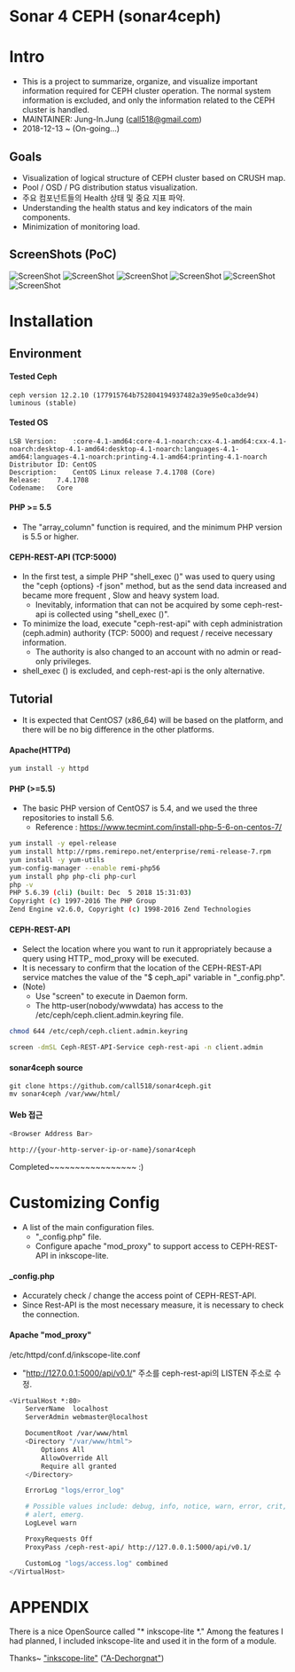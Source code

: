 Sonar 4 CEPH (sonar4ceph)
================================


Intro
================================

* This is a project to summarize, organize, and visualize important information required for CEPH cluster operation. The normal system information is excluded, and only the information related to the CEPH cluster is handled.
* MAINTAINER: Jung-In.Jung (call518@gmail.com)
* 2018-12-13 ~ (On-going...)

## Goals

* Visualization of logical structure of CEPH cluster based on CRUSH map.
* Pool / OSD / PG distribution status visualization.
* 주요 컴포넌트들의 Health 상태 및 중요 지표 파악.
* Understanding the health status and key indicators of the main components.
* Minimization of monitoring load.

## ScreenShots (PoC)

![ScreenShot](README/show-physical.png?raw=true)
![ScreenShot](README/cluster-bw.png?raw=true)
![ScreenShot](README/showDistributionPGs.png?raw=true)
![ScreenShot](README/poolspgsosds.png?raw=true)
![ScreenShot](README/showPGCountByEachOSD.png?raw=true)
![ScreenShot](README/showPGCountByEachPool.png?raw=true)

Installation
================================

## Environment

#### Tested Ceph 

```
ceph version 12.2.10 (177915764b752804194937482a39e95e0ca3de94) luminous (stable)
```

#### Tested OS

```
LSB Version:	:core-4.1-amd64:core-4.1-noarch:cxx-4.1-amd64:cxx-4.1-noarch:desktop-4.1-amd64:desktop-4.1-noarch:languages-4.1-amd64:languages-4.1-noarch:printing-4.1-amd64:printing-4.1-noarch
Distributor ID:	CentOS
Description:	CentOS Linux release 7.4.1708 (Core) 
Release:	7.4.1708
Codename:	Core
```

#### PHP >= 5.5

* The "array_column" function is required, and the minimum PHP version is 5.5 or higher.


#### CEPH-REST-API (TCP:5000)

* In the first test, a simple PHP "shell_exec ()" was used to query using the "ceph {options} -f json" method, but as the send data increased and became more frequent , Slow and heavy system load.
  * Inevitably, information that can not be acquired by some ceph-rest-api is collected using "shell_exec ()".
* To minimize the load, execute "ceph-rest-api" with ceph administration (ceph.admin) authority (TCP: 5000) and request / receive necessary information.
  * The authority is also changed to an account with no admin or read-only privileges.
* shell_exec () is excluded, and ceph-rest-api is the only alternative.


## Tutorial

* It is expected that CentOS7 (x86_64) will be based on the platform, and there will be no big difference in the other platforms.

#### Apache(HTTPd)

```bash
yum install -y httpd
```

#### PHP (>=5.5)

* The basic PHP version of CentOS7 is 5.4, and we used the three repositories to install 5.6.
  * Reference : https://www.tecmint.com/install-php-5-6-on-centos-7/

```bash
yum install -y epel-release
yum install http://rpms.remirepo.net/enterprise/remi-release-7.rpm
yum install -y yum-utils
yum-config-manager --enable remi-php56
yum install php php-cli php-curl
php -v
PHP 5.6.39 (cli) (built: Dec  5 2018 15:31:03) 
Copyright (c) 1997-2016 The PHP Group
Zend Engine v2.6.0, Copyright (c) 1998-2016 Zend Technologies
```

#### CEPH-REST-API

* Select the location where you want to run it appropriately because a query using HTTP_ mod_proxy will be executed.
* It is necessary to confirm that the location of the CEPH-REST-API service matches the value of the "$ ceph_api" variable in "_config.php".
* (Note)
  * Use "screen" to execute in Daemon form.
  * The http-user(nobody/wwwdata) has access to the /etc/ceph/ceph.client.admin.keyring file.

```bash
chmod 644 /etc/ceph/ceph.client.admin.keyring

screen -dmSL Ceph-REST-API-Service ceph-rest-api -n client.admin
```

#### sonar4ceph source

```
git clone https://github.com/call518/sonar4ceph.git
mv sonar4ceph /var/www/html/
```

#### Web 접근

```bash
<Browser Address Bar>

http://{your-http-server-ip-or-name}/sonar4ceph
```


Completed~~~~~~~~~~~~~~~~~ :)


Customizing Config
================================

* A list of the main configuration files.
  * "_config.php" file.
  * Configure apache "mod_proxy" to support access to CEPH-REST-API in inkscope-lite.

#### _config.php

* Accurately check / change the access point of CEPH-REST-API.
* Since Rest-API is the most necessary measure, it is necessary to check the connection.

#### Apache "mod_proxy"

/etc/httpd/conf.d/inkscope-lite.conf

* "http://127.0.0.1:5000/api/v0.1/" 주소를 ceph-rest-api의 LISTEN 주소로 수정.

```bash
<VirtualHost *:80>
    ServerName  localhost
    ServerAdmin webmaster@localhost

    DocumentRoot /var/www/html
    <Directory "/var/www/html">
        Options All
        AllowOverride All
        Require all granted
    </Directory>

    ErrorLog "logs/error_log"

    # Possible values include: debug, info, notice, warn, error, crit,
    # alert, emerg.
    LogLevel warn

    ProxyRequests Off
    ProxyPass /ceph-rest-api/ http://127.0.0.1:5000/api/v0.1/

    CustomLog "logs/access.log" combined
</VirtualHost>
```

APPENDIX
================================

There is a nice OpenSource called "* inkscope-lite *." Among the features I had planned, I included inkscope-lite and used it in the form of a module.

Thanks~ ["inkscope-lite"](https://github.com/A-Dechorgnat/inkscope-lite) (["A-Dechorgnat"](https://github.com/A-Dechorgnat/inkscope-lite/commits?author=A-Dechorgnat))
